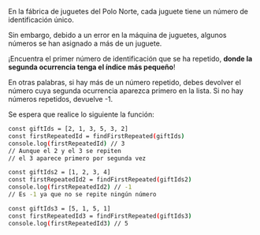 En la fábrica de juguetes del Polo Norte, cada juguete tiene un número de identificación único.

Sin embargo, debido a un error en la máquina de juguetes, algunos números se han asignado a más de un juguete.

¡Encuentra el primer número de identificación que se ha repetido, **donde la segunda ocurrencia tenga el índice más pequeño**!

En otras palabras, si hay más de un número repetido, debes devolver el número cuya segunda ocurrencia aparezca primero en la lista. Si no hay números repetidos, devuelve -1.

Se espera que realice lo siguiente la función:

```bash
const giftIds = [2, 1, 3, 5, 3, 2]
const firstRepeatedId = findFirstRepeated(giftIds)
console.log(firstRepeatedId) // 3
// Aunque el 2 y el 3 se repiten
// el 3 aparece primero por segunda vez

const giftIds2 = [1, 2, 3, 4]
const firstRepeatedId2 = findFirstRepeated(giftIds2)
console.log(firstRepeatedId2) // -1
// Es -1 ya que no se repite ningún número

const giftIds3 = [5, 1, 5, 1]
const firstRepeatedId3 = findFirstRepeated(giftIds3)
console.log(firstRepeatedId3) // 5
```
